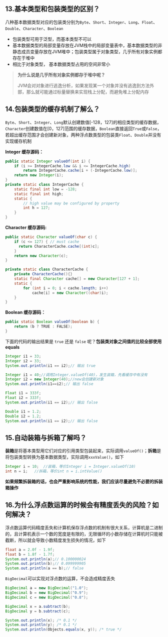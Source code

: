 ## 13.基本类型和包装类型的区别？

八种基本数据类型对应的包装类分别为`Byte`、`Short`、`Integer`、`Long`、`Float`、`Double`、`Character`、`Boolean`

- 包装类型可用于泛型，而基本类型不可以
- 基本数据类型的局部变量存放在JVM栈中的局部变量表中，基本数据类型的非静态成员变量存放在JVM堆中；包装类型属于对象类型，几乎所有对象实例都存在于堆中
- 相比于对象类型， 基本数据类型占用的空间非常小

> **为什么说是几乎所有对象实例都存于堆中呢？** 
>
> JVM会对对象进行逃逸分析，如果发现某一个对象并没有逃逸到方法外部，那么就可能通过标量替换来实现栈上分配，而避免堆上分配内存

## 14.包装类型的缓存机制了解么？

`Byte`、`Short`、`Integer`、`Long`默认创建数值[-128，127]的相应类型的缓存数据，`Character`创建数值在[0，127]范围的缓存数据，`Boolean`直接返回`True`或`False`，若超出缓存范围才会创建新对象，两种浮点数类型的包装类`Float`、`Double`并没有实现缓存机制

**Integer 缓存源码：**

```java
public static Integer valueOf(int i) {
    if (i >= IntegerCache.low && i <= IntegerCache.high)
        return IntegerCache.cache[i + (-IntegerCache.low)];
    return new Integer(i);
}
private static class IntegerCache {
    static final int low = -128;
    static final int high;
    static {
        // high value may be configured by property
        int h = 127;
    }
}
```

**Character 缓存源码:**

```java
public static Character valueOf(char c) {
    if (c <= 127) { // must cache
      return CharacterCache.cache[(int)c];
    }
    return new Character(c);
}

private static class CharacterCache {
    private CharacterCache(){}
    static final Character cache[] = new Character[127 + 1];
    static {
        for (int i = 0; i < cache.length; i++)
            cache[i] = new Character((char)i);
    }
}
```

**Boolean 缓存源码：**

```java
public static Boolean valueOf(boolean b) {
    return (b ? TRUE : FALSE);
}
```

下面的代码的输出结果是 `true` 还是 `false` 呢？**包装类对象之间值的比较全部使用equals**

```java
Integer i1 = 33;
Integer i2 = 33;
System.out.println(i1 == i2);// 输出 true

Integer i1 = 40;//调用Integer.valueOf(40)，发生装箱，先看缓存中有没有
Integer i2 = new Integer(40);//new会创建新对象
System.out.println(i1==i2);// 输出 false

Float i1 = 333f;
Float i2 = 333f;
System.out.println(i1 == i2);// 输出 false

Double i1 = 1.2;
Double i2 = 1.2;
System.out.println(i1 == i2);// 输出 false
```

## 15.自动装箱与拆箱了解吗？

**装箱**是将基本类型用它们对应的引用类型包装起来，实际调用`valueOf()`；**拆箱**是将包装类型转换为基本数据类型，实际调用`xxxValue()`，如下

```java
Integer i = 10;  //装箱，等价Integer i = Integer.valueOf(10)
int n = i;   //拆箱，等价int n = i.intValue()
```

**如果频繁拆装箱的话，也会严重影响系统的性能，我们应该尽量避免不必要的拆装箱操作**

## 16.为什么浮点数运算的时候会有精度丢失的风险？如何解决？

浮点数运算代码精度丢失和计算机保存浮点数的机制有很大关系，计算机是二进制的，且计算机表示一个数的宽度是有限的，无限循环的小数存储在计算机时只能被截断，所以就会导致小数精度发生损失的情况，如下

```java
float a = 2.0f - 1.9f;
float b = 1.8f - 1.7f;
System.out.println(a);// 0.100000024
System.out.println(b);// 0.099999905
System.out.println(a == b);// false
```

`BigDecimal`可以实现对浮点数的运算，不会造成精度丢失

```java
BigDecimal a = new BigDecimal("1.0");
BigDecimal b = new BigDecimal("0.9");
BigDecimal c = new BigDecimal("0.8");

BigDecimal x = a.subtract(b);
BigDecimal y = b.subtract(c);

System.out.println(x); /* 0.1 */
System.out.println(y); /* 0.1 */
System.out.println(Objects.equals(x, y)); /* true */
```



